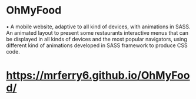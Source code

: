 # OhMyFood

•	A mobile website, adaptive to all kind of devices, with animations in SASS.
An animated layout to present some restaurants interactive menus that can be displayed in all kinds of devices and the most popular navigators, using different kind of animations developed in SASS framework to produce CSS code.

# https://mrferry6.github.io/OhMyFood/

